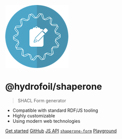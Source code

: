 ![logo](_media/logo.png)

# @hydrofoil/shaperone

> SHACL Form generator

- Compatible with standard RDF/JS tooling
- Highly customizable
- Using modern web technologies

[Get started](overview)
[GitHub](https://github.com/hypermedia-app/shaperone)
[JS API](/api)
[`shaperone-form`](/shaperone-form)
[Playground](/playground)
